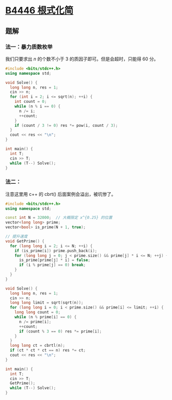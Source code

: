 # [B4446 根式化简](https://www.luogu.com.cn/problem/P4446)

## 题解

### 法一：暴力质数枚举
我们只要求出 $n$ 的个数不小于 3 的质因子即可。但是会超时，只能得 60 分。
```cpp
#include <bits/stdc++.h>
using namespace std;

void Solve() {
  long long n, res = 1;
  cin >> n;
  for (int i = 2; i <= sqrt(n); ++i) {
    int count = 0;
    while (n % i == 0) {
      n /= i;
      ++count;
    }
    if (count / 3 != 0) res *= pow(i, count / 3);
  }
  cout << res << "\n";
}

int main() {
  int T;
  cin >> T;
  while (T--) Solve();
}
```

### 法二：
<!-- 观察可以发现个数不小于 3 的质因子一定不大于 $\sqrt[3]{n}$ ， 假设有一个质因子 $d$ 个数不小于 3 且大于 $\sqrt[3]{n}$，则一定有 $d^3y \le n$ （ $y$ 是根号中的数）,由于 $d > \sqrt[3]{n}, 所以 d^3 > n$ ，矛盾。只需修改下行代码 `for (int i = 2; i <= sqrt(n); ++i)` 为 `for (int i = 2; i <= cbrt(n) + 1; ++i)`。 -->

<!-- TODO: 待重写， 可惜的是依旧超时了，那么还有没有更快的方法？我们考虑 $\sqrt[4]{n}$ ，个数不小于 4 的质因子一定不大于 $\sqrt[4]{n}$。在去除完 $1 \sim \sqrt[4]{n}$ 的全部数，$n$ 可能是什么，$n$ 可能是一个完全立方数或一个无意义的数，证明如下假如 $n$ 不为完全立方数且包含个数为 3 的质因子，则有 $qp^3 (q, p > \sqrt[4]{n})$ 显然 $qp^3 > n$ 矛盾。所以我们最后只需验证一下最后的 $n$ 是否为完全平方数。 -->

<!-- 可惜即使这样，由于它会进行多次测试每次都要找数，最后两个案例依旧会超时，因此我们还要先找到全部素数来提升效率。 -->

注意这里用 c++ 的 cbrt() 后面案例会溢出，被坑惨了。

```cpp
#include <bits/stdc++.h>
using namespace std;

const int N = 32000;  // 大概限定 x^{0.25} 的位置
vector<long long> prime;
vector<bool> is_prime(N + 1, true);

// 提升速度
void GetPrime() {
  for (long long i = 2; i <= N; ++i) {
    if (is_prime[i]) prime.push_back(i);
    for (long long j = 0; j < prime.size() && prime[j] * i <= N; ++j) {
      is_prime[prime[j] * i] = false;
      if (i % prime[j] == 0) break;
    }
  }
}

void Solve() {
  long long n, res = 1;
  cin >> n;
  long long limit = sqrt(sqrt(n));
  for (long long i = 0; i < prime.size() && prime[i] <= limit; ++i) {
    long long count = 0;
    while (n % prime[i] == 0) {
      n /= prime[i];
      ++count;
      if (count % 3 == 0) res *= prime[i];
    }
  }
  long long ct = cbrtl(n);
  if (ct * ct * ct == n) res *= ct;
  cout << res << "\n";
}

int main() {
  int T;
  cin >> T;
  GetPrime();
  while (T--) Solve();
}
```

